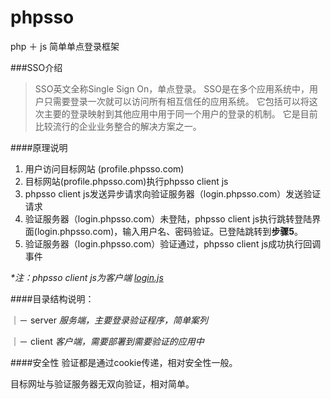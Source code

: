 # phpsso
php ＋ js 简单单点登录框架

###SSO介绍

>SSO英文全称Single Sign On，单点登录。
SSO是在多个应用系统中，用户只需要登录一次就可以访问所有相互信任的应用系统。
它包括可以将这次主要的登录映射到其他应用中用于同一个用户的登录的机制。
它是目前比较流行的企业业务整合的解决方案之一。

####原理说明

1. 用户访问目标网站 (profile.phpsso.com)
2. 目标网站(profile.phpsso.com)执行phpsso client js
3. phpsso client js发送异步请求向验证服务器（login.phpsso.com）发送验证请求
4. 验证服务器（login.phpsso.com）未登陆，phpsso client js执行跳转登陆界面(login.phpsso.com)，输入用户名、密码验证。已登陆跳转到**步骤5**。
5. 验证服务器（login.phpsso.com）验证通过，phpsso client js成功执行回调事件

_*注：phpsso client js为客户端 [login.js](https://github.com/ouyangjunqiu/phpsso/blob/master/client/login.js)_

####目录结构说明：

｜－ server *服务端，主要登录验证程序，简单案列*

｜－ client *客户端，需要部署到需要验证的应用中*

####安全性
验证都是通过cookie传递，相对安全性一般。

目标网址与验证服务器无双向验证，相对简单。
